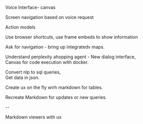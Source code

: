 Voice Interface- canvas

Screen navigation based on voice request  

Action models

Use browser shortcuts,  use frame embeds to show information  

Ask for navigation - bring up integratedv maps.

Understand perplexity ahopping agent - 
New dialog interface,  
Canvas for code execution with docker. 


Convert nlp to sql queries,  
Get data in json. 

Create ux on the fly wirh markdown for tables. 

Recreate Markdown for updates or new queries. 

-- 

Markdown viewers with ux 